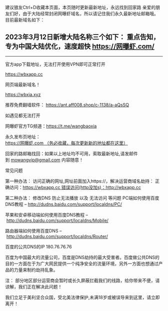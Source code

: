 建议狼友Ctrl+D收藏本页面，本页随时更新最新地址，永远找到回家路
亲爱的朋友们好，由于大陆经常封闭网曝虾域名，所以请记住我们永久最新地址邮箱哦。
目前最新域名如下： 

2023年3月12日新增大陆名称三个如下：
重点告知，专为中国大陆优化，速度超快
https://网曝虾.com/
-------------------------------------------
-------------------------------------------

官方app下载地址，无法打开使用VPN即可正常打开

https://wbxapp.cc

网页端最新域名！

https://wbxia.xyz

推荐免费翻墙软件： https://ant.aff008.shop/c-1138/a-aQsSQ

如遇见都无法打开

网曝虾官方TG频道：https://t.me/wangbaoxia

永久发布页地址：https://网曝虾.com （务必收藏，每次更新新的地址都在这里）

回家的路邮箱找回：如果以上地址均不可用，索取最新地址,请发邮件到 mowangvip@gmail.com 内容随意！

常见问题

第一种办法： 访问正确的网址,网址前面加入https://，解决运营商域名劫持： 正确访问：https://wbxapp.cc 错误访问(http没加s)：http://wbxapp.cc

第二种办法： 修改DNS 防止无法播放 以及 无法访问 等问题
PC端如何使用百度DNS教程 – http://dudns.baidu.com/support/localdns/PC/

苹果和安卓移动端如何使用百度DNS教程 – http://dudns.baidu.com/support/localdns/Mobile/

路由器端如何使用百度DNS – http://dudns.baidu.com/support/localdns/Router/

百度的公共DNS的IP 180.76.76.76

百度为中国最大的流量公司，百度是DNS劫持的最大受害者。百度做公共DNS的目的一方面在于为广大网民提供一个纯净安全的流量环境，另外一方面也想通过产品的力量来制约劫持乱象。

注： 部分地区部分运营商会暂时或长久屏蔽拦截我们的线路，给你带来不便，请谅解，我们正在解决此问题！

我们立足于美利坚合众国，受北美法律保护,未满18岁或被误导来到这里，请立即离开！
